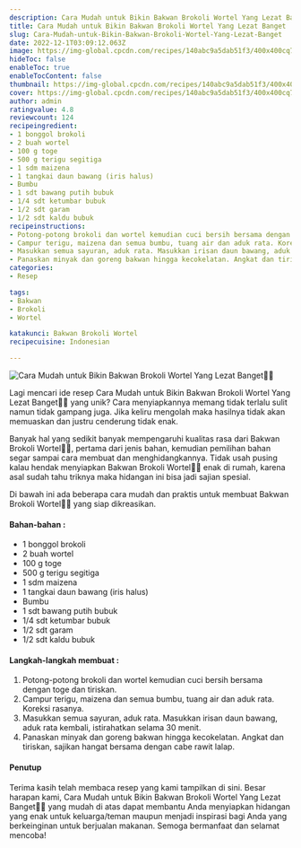 ```yaml
---
description: Cara Mudah untuk Bikin Bakwan Brokoli Wortel Yang Lezat Banget"
title: Cara Mudah untuk Bikin Bakwan Brokoli Wortel Yang Lezat Banget
slug: Cara-Mudah-untuk-Bikin-Bakwan-Brokoli-Wortel-Yang-Lezat-Banget
date: 2022-12-1T03:09:12.063Z
image: https://img-global.cpcdn.com/recipes/140abc9a5dab51f3/400x400cq70/photo.jpg
hideToc: false
enableToc: true
enableTocContent: false
thumbnail: https://img-global.cpcdn.com/recipes/140abc9a5dab51f3/400x400cq70/photo.jpg
cover: https://img-global.cpcdn.com/recipes/140abc9a5dab51f3/400x400cq70/photo.jpg
author: admin
ratingvalue: 4.8
reviewcount: 124
recipeingredient:
- 1 bonggol brokoli
- 2 buah wortel
- 100 g toge
- 500 g terigu segitiga
- 1 sdm maizena
- 1 tangkai daun bawang (iris halus)
- Bumbu
- 1 sdt bawang putih bubuk
- 1/4 sdt ketumbar bubuk
- 1/2 sdt garam
- 1/2 sdt kaldu bubuk
recipeinstructions:
- Potong-potong brokoli dan wortel kemudian cuci bersih bersama dengan toge dan tiriskan.
- Campur terigu, maizena dan semua bumbu, tuang air dan aduk rata. Koreksi rasanya.
- Masukkan semua sayuran, aduk rata. Masukkan irisan daun bawang, aduk rata kembali, istirahatkan selama 30 menit.
- Panaskan minyak dan goreng bakwan hingga kecokelatan. Angkat dan tiriskan, sajikan hangat bersama dengan cabe rawit lalap.
categories:
- Resep

tags:
- Bakwan
- Brokoli
- Wortel

katakunci: Bakwan Brokoli Wortel
recipecuisine: Indonesian

---
```


![Cara Mudah untuk Bikin Bakwan Brokoli Wortel Yang Lezat Banget👩‍🍳](https://img-global.cpcdn.com/recipes/140abc9a5dab51f3/400x400cq70/photo.jpg)

Lagi mencari ide resep Cara Mudah untuk Bikin Bakwan Brokoli Wortel Yang Lezat Banget👩‍🍳 yang unik? Cara menyiapkannya memang tidak terlalu sulit namun tidak gampang juga. Jika keliru mengolah maka hasilnya tidak akan memuaskan dan justru cenderung tidak enak.

Banyak hal yang sedikit banyak mempengaruhi kualitas rasa dari Bakwan Brokoli Wortel👩‍🍳, pertama dari jenis bahan, kemudian pemilihan bahan segar sampai cara membuat dan menghidangkannya. Tidak usah pusing kalau hendak menyiapkan Bakwan Brokoli Wortel👩‍🍳 enak di rumah, karena asal sudah tahu triknya maka hidangan ini bisa jadi sajian spesial.

Di bawah ini ada beberapa cara mudah dan praktis untuk membuat Bakwan Brokoli Wortel👩‍🍳 yang siap dikreasikan.

<!--inarticleads1-->

#### Bahan-bahan :

- 1 bonggol brokoli
- 2 buah wortel
- 100 g toge
- 500 g terigu segitiga
- 1 sdm maizena
- 1 tangkai daun bawang (iris halus)
- Bumbu
- 1 sdt bawang putih bubuk
- 1/4 sdt ketumbar bubuk
- 1/2 sdt garam
- 1/2 sdt kaldu bubuk

<!--inarticleads2-->

#### Langkah-langkah membuat :

1. Potong-potong brokoli dan wortel kemudian cuci bersih bersama dengan toge dan tiriskan.
1. Campur terigu, maizena dan semua bumbu, tuang air dan aduk rata. Koreksi rasanya.
1. Masukkan semua sayuran, aduk rata. Masukkan irisan daun bawang, aduk rata kembali, istirahatkan selama 30 menit.
1. Panaskan minyak dan goreng bakwan hingga kecokelatan. Angkat dan tiriskan, sajikan hangat bersama dengan cabe rawit lalap.

#### Penutup

Terima kasih telah membaca resep yang kami tampilkan di sini. Besar harapan kami, Cara Mudah untuk Bikin Bakwan Brokoli Wortel Yang Lezat Banget👩‍🍳 yang mudah di atas dapat membantu Anda menyiapkan hidangan yang enak untuk keluarga/teman maupun menjadi inspirasi bagi Anda yang berkeinginan untuk berjualan makanan. Semoga bermanfaat dan selamat mencoba!